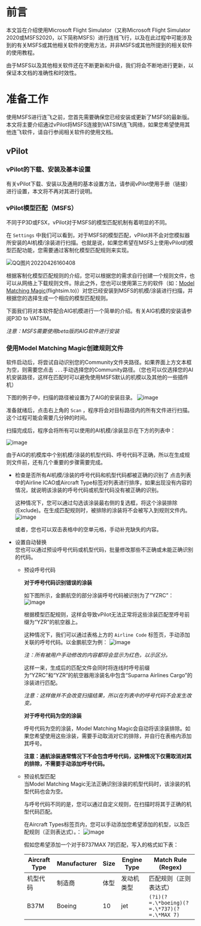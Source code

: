 # 前言

本文旨在介绍使用Microsoft Flight Simulator（又称Microsoft Flight Simulator 2020或MSFS2020，以下简称MSFS）进行连线飞行，以及在此过程中可能涉及到的有关MSFS或其他相关软件的使用方法，并非MSFS或其他所提到的相关软件的使用教程。

由于MSFS以及其他相关软件还在不断更新和升级，我们将会不断地进行更新，以保证本文档的准确性和时效性。

# 准备工作

使用MSFS进行连飞之前，您首先需要确保您已经安装或更新了MSFS的最新版。本文将主要介绍通过vPilot将MSFS连接到VATSIM连飞网络，如果您希望使用其他连飞软件，请自行参阅相关软件的使用文档。

## vPilot

### vPilot的下载、安装及基本设置
有关vPilot下载、安装以及通用的基本设置方法，请参阅vPilot使用手册（链接）进行设置，本文将不再对其进行说明。

### vPilot模型匹配（MSFS）
不同于P3D或FSX，vPilot对于MSFS的模型匹配机制有着明显的不同。

在 `Settings` 中我们可以看到，对于MSFS的模型匹配，vPilot并不会对您模拟器所安装的AI机模/涂装进行扫描。也就是说，如果您希望在MSFS上使用vPilot的模型匹配功能，您需要通过客制化模型匹配规则来实现。

![QQ图片20220426160408](https://user-images.githubusercontent.com/104274235/165252486-8bd19982-f8f7-46f8-8ca0-1a72bb619e46.png)


根据客制化模型匹配规则的介绍，您可以根据您的需求自行创建一个规则文件，也可以从网络上下载规则文件。除此之外，您也可以使用第三方的软件（如：[Model Matching Magic](https://flightsim.to/file/15266/model-matching-magic)(flightsim.to)）对您已经安装到MSFS的机模/涂装进行扫描，并根据您的选择生成一个相应的模型匹配规则。

下面我们将对本软件配合AIG机模进行一个简单的介绍。有关AIG机模的安装请参阅P3D to VATSIM。

*注意：MSFS需要使用beta版的AIG软件进行安装*

### 使用Model Matching Magic创建规则文件

软件启动后，将尝试自动识别您的Community文件夹路径。如果界面上方文本框为空，则需要您点击 `...`手动选择您的Community路径。（您也可以仅选择您的AI机安装路径，这样在匹配时可以避免使用MSFS默认的机模以及其他的一些插件机）

下图的例子中，扫描的路径被设置为了AIG的安装目录。
![image](https://user-images.githubusercontent.com/25072307/165255372-1bd5839d-eb5f-4af7-86bb-ab0fd6d07537.png)

准备就绪后，点击右上角的 `Scan` ，程序将会对目标路径内的所有文件进行扫描。这个过程可能会需要几分钟的时间。

扫描完成后，程序会将所有可以使用的AI机模/涂装显示在下方的列表中：

![image](https://user-images.githubusercontent.com/25072307/165258285-77e76764-4b22-4de7-a568-8d429e8aa66b.png)

由于AIG的机模库中个别机模/涂装的机型代码、呼号代码不正确，所以在生成规则文件前，还有几个重要的步骤需要完成。

+ 检查是否所有AI机模/涂装的呼号代码和机型代码都被正确的识别了
  点击列表中的Airline ICAO或Aircraft Type标签对列表进行排序，如果出现没有内容的情况，就说明该涂装的呼号代码或机型代码没有被正确的识别。
  
  这种情况下，您可以通过勾选该涂装最右侧的复选框，将这个涂装排除(Exclude)。在生成匹配规则时，被排除的涂装将不会被写入到规则文件内。
  ![image](https://user-images.githubusercontent.com/25072307/165261337-c70cf033-0ed7-4512-8ed1-e8ee59414101.png)

  或者，您也可以双击表格中的空单元格，手动补充缺失的内容。
  
+ 设置自动替换  
  您也可以通过预设呼号代码或机型代码，批量修改那些不正确或未能正确识别的代码。
  
  + 预设呼号代码  
  
    **对于呼号代码识别错误的涂装**  
    
    如下图所示，金鹏航空的部分涂装呼号代码被识别为了“YZRC”：
    ![image](https://user-images.githubusercontent.com/25072307/165262596-7f856f00-000f-44ae-8d7d-8b45e1811604.png)
    
    根据模型匹配规则，这样会导致vPilot无法正常将这些涂装匹配至呼号前缀为“YZR”的航空器上。
    
    这种情况下，我们可以通过表格上方的 `Airline Code` 标签页，手动添加关联的呼号代码。以金鹏航空为例：
    ![image](https://user-images.githubusercontent.com/25072307/165266602-59beb403-105b-4882-b053-9a17366b0252.png)
    
    *注：所有被用户手动修改的内容都将会显示为红色，以示区分。*
    
    这样一来，生成后的匹配文件会同时将连线时呼号前缀为“YZRC”和“YZR”的航空器用涂装名中包含“Suparna Airlines Cargo”的涂装进行匹配。
    
    *注意：这样做并不会改变扫描结果，所以在列表中的呼号代码不会发生改变。*
      
    **对于呼号代码为空的涂装**  
    
    呼号代码为空的涂装，Model Matching Magic会自动将该涂装排除。如果您希望使用这些涂装，需要手动取消对它的排除，并自行在表格内添加其呼号。
    
    **注意：通航涂装通常情况下不会包含呼号代码，这种情况下仅需取消对其的排除，不需要手动添加呼号代码。**
    
  + 预设机型匹配  
    当Model Matching Magic无法正确识别涂装的机型代码时，该涂装的机型代码也会为空。
    
    与呼号代码不同的是，您可以通过自定义规则，在扫描时将其于正确的机型代码匹配。
    
    在Aircraft Types标签页内，您可以手动添加您希望添加的机型，以及匹配规则（正则表达式）。：
    ![image](https://user-images.githubusercontent.com/25072307/165269707-739c2ff5-4623-453c-a338-b9a09a47f997.png)
    
    假如您希望添加一个对于B737MAX 7的匹配，写入的格式如下表：
    
    | Aircraft Type | Manufacturer | Size | Engine Type | Match Rule (Regex) |
    | --- | --- | --- | --- | --- |
    | 机型代码 | 制造商 | 体型 | 发动机类型 | 匹配规则（正则表达式） |
    | B37M | Boeing | 10 | jet | `(?i)(?=.\*boeing)(?=.\*737)(?=.\*MAX 7)` |
